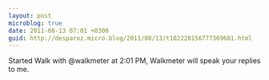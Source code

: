 ```yaml
---
layout: post
microblog: true
date: 2011-08-13 07:01 +0300
guid: http://desparoz.micro.blog/2011/08/13/t102228156777369601.html
---
```

Started Walk with @walkmeter at 2:01 PM, Walkmeter will speak your replies to me.
